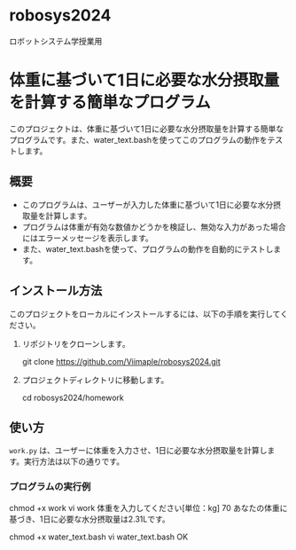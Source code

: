 # robosys2024
ロボットシステム学授業用
# 体重に基づいて1日に必要な水分摂取量を計算する簡単なプログラム

このプロジェクトは、体重に基づいて1日に必要な水分摂取量を計算する簡単なプログラムです。また、water_text.bashを使ってこのプログラムの動作をテストします。

## 概要

- このプログラムは、ユーザーが入力した体重に基づいて1日に必要な水分摂取量を計算します。
- プログラムは体重が有効な数値かどうかを検証し、無効な入力があった場合にはエラーメッセージを表示します。
- また、water_text.bashを使って、プログラムの動作を自動的にテストします。

## インストール方法

このプロジェクトをローカルにインストールするには、以下の手順を実行してください。

1. リポジトリをクローンします。

    git clone https://github.com/Viimaple/robosys2024.git

2. プロジェクトディレクトリに移動します。

    cd robosys2024/homework

## 使い方

`work.py` は、ユーザーに体重を入力させ、1日に必要な水分摂取量を計算します。実行方法は以下の通りです。

### プログラムの実行例

chmod +x work
vi work
体重を入力してください[単位：kg]
70
あなたの体重に基づき、1日に必要な水分摂取量は2.31Lです。

chmod +x water_text.bash
vi water_text.bash
OK
